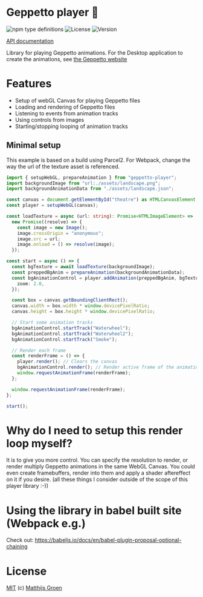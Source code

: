 # Geppetto player 🌱

![npm type definitions](https://img.shields.io/npm/types/geppetto-player)
![License](https://img.shields.io/npm/l/geppetto-player)
![Version](https://img.shields.io/npm/v/geppetto-player)

[API documentation](https://matthijsgroen.github.io/geppetto-player)

Library for playing Geppetto animations. For the Desktop application to create the animations, see [the Geppetto website](https://matthijsgroen.github.io/geppetto)

# Features

- Setup of webGL Canvas for playing Geppetto files
- Loading and rendering of Geppetto files
- Listening to events from animation tracks
- Using controls from images
- Starting/stopping looping of animation tracks

## Minimal setup

This example is based on a build using Parcel2. For Webpack, change the way the url of the texture asset is referenced.

```typescript
import { setupWebGL, prepareAnimation } from "geppetto-player";
import backgroundImage from "url:./assets/landscape.png";
import backgroundAnimationData from "./assets/landscape.json";

const canvas = document.getElementById("theatre") as HTMLCanvasElement;
const player = setupWebGL(canvas);

const loadTexture = async (url: string): Promise<HTMLImageElement> =>
  new Promise((resolve) => {
    const image = new Image();
    image.crossOrigin = "anonymous";
    image.src = url;
    image.onload = () => resolve(image);
  });

const start = async () => {
  const bgTexture = await loadTexture(backgroundImage);
  const preppedBgAnim = prepareAnimation(backgroundAnimationData);
  const bgAnimationControl = player.addAnimation(preppedBgAnim, bgTexture, 0, {
    zoom: 2.0,
  });

  const box = canvas.getBoundingClientRect();
  canvas.width = box.width * window.devicePixelRatio;
  canvas.height = box.height * window.devicePixelRatio;

  // Start some animation tracks
  bgAnimationControl.startTrack("Waterwheel");
  bgAnimationControl.startTrack("Waterwheel2");
  bgAnimationControl.startTrack("Smoke");

  // Render each frame
  const renderFrame = () => {
    player.render(); // Clears the canvas
    bgAnimationControl.render(); // Render active frame of the animation
    window.requestAnimationFrame(renderFrame);
  };

  window.requestAnimationFrame(renderFrame);
};

start();
```

# Why do I need to setup this render loop myself?

It is to give you more control. You can specify the resolution to render,
or render multiply Geppetto animations in the same WebGL Canvas. You could even create framebuffers, render into them and apply a shader aftereffect on it if you desire. (all these things I consider outside of the scope of this player library :-))

# Using the library in babel built site (Webpack e.g.)

Check out: https://babeljs.io/docs/en/babel-plugin-proposal-optional-chaining

# License

[MIT](./LICENSE) (c) [Matthijs Groen](https://twitter.com/matthijsgroen)
